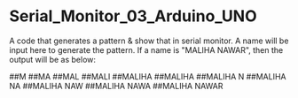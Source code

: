 # Serial_Monitor_03_Arduino_UNO
A code that generates a pattern &amp; show that in serial monitor. A name will be input here to generate the pattern. If a name is "MALIHA NAWAR", then the output will be as below:

##M
##MA
##MAL
##MALI
##MALIHA
##MALIHA
##MALIHA N
##MALIHA NA
##MALIHA NAW
##MALIHA NAWA
##MALIHA NAWAR
